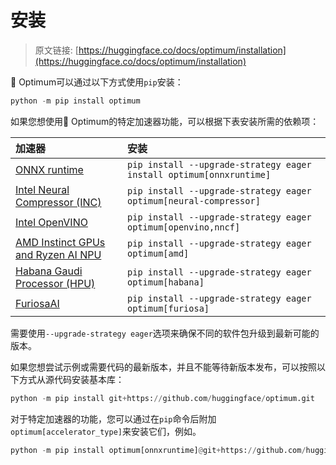 # 安装

> 原文链接: [https://huggingface.co/docs/optimum/installation](https://huggingface.co/docs/optimum/installation)

🤗 Optimum可以通过以下方式使用`pip`安装：

```py
python -m pip install optimum
```

如果您想使用🤗 Optimum的特定加速器功能，可以根据下表安装所需的依赖项：

| 加速器 | 安装 |
| :-- | :-- |
| [ONNX runtime](https://onnxruntime.ai/docs/) | `pip install --upgrade-strategy eager install optimum[onnxruntime]` |
| [Intel Neural Compressor (INC)](https://www.intel.com/content/www/us/en/developer/tools/oneapi/neural-compressor.html) | `pip install --upgrade-strategy eager optimum[neural-compressor]` |
| [Intel OpenVINO](https://docs.openvino.ai/latest/index.html) | `pip install --upgrade-strategy eager optimum[openvino,nncf]` |
| [AMD Instinct GPUs and Ryzen AI NPU](https://www.amd.com/en/graphics/instinct-server-accelerators) | `pip install --upgrade-strategy eager optimum[amd]` |
| [Habana Gaudi Processor (HPU)](https://habana.ai/training/) | `pip install --upgrade-strategy eager optimum[habana]` |
| [FuriosaAI](https://www.furiosa.ai/) | `pip install --upgrade-strategy eager optimum[furiosa]` |

需要使用`--upgrade-strategy eager`选项来确保不同的软件包升级到最新可能的版本。

如果您想尝试示例或需要代码的最新版本，并且不能等待新版本发布，可以按照以下方式从源代码安装基本库：

```py
python -m pip install git+https://github.com/huggingface/optimum.git
```

对于特定加速器的功能，您可以通过在`pip`命令后附加`optimum[accelerator_type]`来安装它们，例如。

```py
python -m pip install optimum[onnxruntime]@git+https://github.com/huggingface/optimum.git
```
